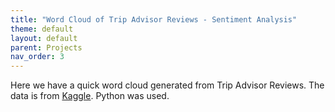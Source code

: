 ```yaml
---
title: "Word Cloud of Trip Advisor Reviews - Sentiment Analysis"
theme: default
layout: default
parent: Projects
nav_order: 3
---
```

Here we have a quick word cloud generated from Trip Advisor Reviews. The data is from [Kaggle](https://www.kaggle.com/andrewmvd/trip-advisor-hotel-reviews). Python was used.

